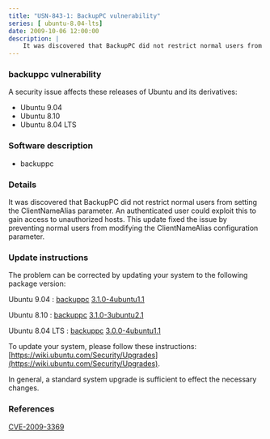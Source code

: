 ```yaml
---
title: "USN-843-1: BackupPC vulnerability"
series: [ ubuntu-8.04-lts]
date: 2009-10-06 12:00:00
description: |
    It was discovered that BackupPC did not restrict normal users from setting the ClientNameAlias parameter. An authenticated user could exploit this to gain access to unauthorized hosts. This update fixed the issue by preventing normal users from modifying the ClientNameAlias configuration parameter. 
--- 
```

 
 


### backuppc vulnerability

A security issue affects these releases of Ubuntu and its derivatives:

* Ubuntu 9.04
* Ubuntu 8.10
* Ubuntu 8.04 LTS

### Software description

* backuppc 

### Details

It was discovered that BackupPC did not restrict normal users from setting the ClientNameAlias parameter. An authenticated user could exploit this to gain access to unauthorized hosts. This update fixed the issue by preventing normal users from modifying the ClientNameAlias configuration parameter. 

### Update instructions

The problem can be corrected by updating your system to the following package version:

Ubuntu 9.04
 : [backuppc](https://launchpad.net/ubuntu/+source/backuppc) <span> [3.1.0-4ubuntu1.1](https://launchpad.net/ubuntu/+source/backuppc/3.1.0-4ubuntu1.1) </span> 

Ubuntu 8.10
 : [backuppc](https://launchpad.net/ubuntu/+source/backuppc) <span> [3.1.0-3ubuntu2.1](https://launchpad.net/ubuntu/+source/backuppc/3.1.0-3ubuntu2.1) </span> 

Ubuntu 8.04 LTS
 : [backuppc](https://launchpad.net/ubuntu/+source/backuppc) <span> [3.0.0-4ubuntu1.1](https://launchpad.net/ubuntu/+source/backuppc/3.0.0-4ubuntu1.1) </span> 

To update your system, please follow these instructions: [https://wiki.ubuntu.com/Security/Upgrades](https://wiki.ubuntu.com/Security/Upgrades).

In general, a standard system upgrade is sufficient to effect the necessary changes. 

### References

 
 [CVE-2009-3369](http://people.ubuntu.com/~ubuntu-security/cve/CVE-2009-3369)
 


